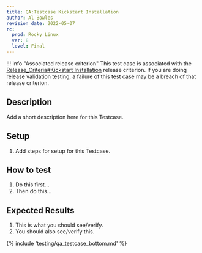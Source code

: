 ```yaml
---
title: QA:Testcase Kickstart Installation
author: Al Bowles
revision_date: 2022-05-07
rc:
  prod: Rocky Linux
  ver: 8
  level: Final
---
```


!!! info "Associated release criterion"
    This test case is associated with the [Release_Criteria#Kickstart Installation](../release_criteria.md#kickstart-installation) release criterion. If you are doing release validation testing, a failure of this test case may be a breach of that release criterion.

## Description
Add a short description here for this Testcase.

## Setup
1. Add steps for setup for this Testcase.

## How to test
1. Do this first...
2. Then do this...

## Expected Results
1. This is what you should see/verify.
2. You should also see/verify this.

{% include 'testing/qa_testcase_bottom.md' %}
